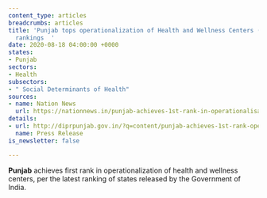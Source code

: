 ```yaml
---
content_type: articles
breadcrumbs: articles
title: 'Punjab tops operationalization of Health and Wellness Centers (HWCs) scheme
  rankings  '
date: 2020-08-18 04:00:00 +0000
states:
- Punjab
sectors:
- Health
subsectors:
- " Social Determinants of Health"
sources:
- name: Nation News
  url: https://nationnews.in/punjab-achieves-1st-rank-in-operationalisation-of-hwcs-balbir-singh-sidhu/
details:
- url: http://diprpunjab.gov.in/?q=content/punjab-achieves-1st-rank-operationalisation-hwcs-balbir-singh-sidhu
  name: Press Release
is_newsletter: false

---
```

**Punjab** achieves first rank in operationalization of health and wellness centers, per the latest ranking of states released by the Government of India.
